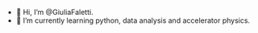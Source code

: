 - 👋 Hi, I’m @GiuliaFaletti.
- 🌱 I’m currently learning python, data analysis and accelerator physics.

